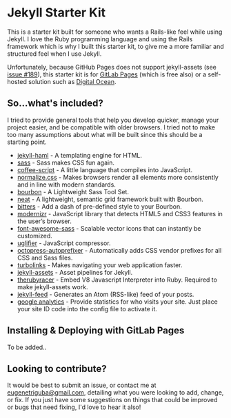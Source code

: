 # Jekyll Starter Kit

This is a starter kit built for someone who wants a Rails-like feel while using Jekyll. I love the Ruby programming language and using the Rails framework which is why I built this starter kit, to give me a more familiar and structured feel when I use Jekyll.

Unfortunately, because GitHub Pages does not support jekyll-assets (see [issue #189](https://github.com/github/pages-gem/issues/189)), this starter kit is for [GitLab Pages](https://pages.gitlab.io) (which is free also) or a self-hosted solution such as [Digital Ocean](https://m.do.co/c/9f7ca951912e).

## So...what's included?

I tried to provide general tools that help you develop quicker, manage your project easier, and be compatible with older browsers. I tried not to make too many assumptions about what will be built since this should be a starting point.

 - [jekyll-haml](https://github.com/samvincent/jekyll-haml) - A templating engine for HTML.
 - [sass](https://github.com/sass/sass) - Sass makes CSS fun again.
 - [coffee-script](https://github.com/rails/ruby-coffee-script) - A little language that compiles into JavaScript.
 - [normalize.css](https://necolas.github.io/normalize.css/) - Makes browsers render all elements more consistently and in line with modern standards.
 - [bourbon](https://github.com/thoughtbot/bourbon) - A Lightweight Sass Tool Set.
 - [neat](https://github.com/thoughtbot/neat) - A lightweight, semantic grid framework built with Bourbon.
 - [bitters](https://github.com/thoughtbot/bitters) - Add a dash of pre-defined style to your Bourbon.
 - [modernizr](https://github.com/Modernizr/Modernizr) - JavaScript library that detects HTML5 and CSS3 features in the user’s browser.
 - [font-awesome-sass](https://github.com/FortAwesome/font-awesome-sass) - Scalable vector icons that can instantly be customized.
 - [uglifier](https://github.com/lautis/uglifier) - JavaScript compressor.
 - [octopress-autoprefixer](https://github.com/octopress/autoprefixer) - Automatically adds CSS vendor prefixes for all CSS and Sass files.
 - [turbolinks](https://github.com/turbolinks/turbolinks) - Makes navigating your web application faster.
 - [jekyll-assets](https://github.com/jekyll/jekyll-assets) - Asset pipelines for Jekyll.
 - [therubyracer](https://github.com/cowboyd/therubyracer) - Embed V8 Javascript Interpreter into Ruby. Required to make jekyll-assets work.
 - [jekyll-feed](https://github.com/jekyll/jekyll-feed) - Generates an Atom (RSS-like) feed of your posts.
 - [google analytics](https://analytics.google.com/analytics/web/) - Provide statistics for who visits your site. Just place your site ID code into the config file to activate it.

## Installing & Deploying with GitLab Pages

To be added..

## Looking to contribute?

It would be best to submit an issue, or contact me at [eugenetriguba@gmail.com](mailto:eugenetriguba@gmail.com), detailing what you were looking to add, change, or fix. If you just have some suggestions on things that could be improved or bugs that need fixing, I'd love to hear it also!
